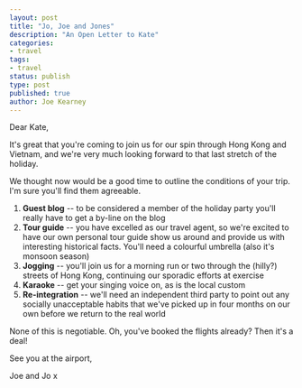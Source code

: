 ```yaml
---
layout: post
title: "Jo, Joe and Jones"
description: "An Open Letter to Kate"
categories:
- travel
tags:
- travel
status: publish
type: post
published: true
author: Joe Kearney
---
```


Dear Kate,

It's great that you're coming to join us for our spin through Hong Kong and Vietnam, and we're very much looking forward to that last stretch of the holiday.

We thought now would be a good time to outline the conditions of your trip. I'm sure you'll find them agreeable.

1. **Guest blog** -- to be considered a member of the holiday party you'll really have to get a by-line on the blog
1. **Tour guide** -- you have excelled as our travel agent, so we're excited to have our own personal tour guide show us around and provide us with interesting historical facts. You'll need a colourful umbrella (also it's monsoon season)
1. **Jogging** -- you'll join us for a morning run or two through the (hilly?) streets of Hong Kong, continuing our sporadic efforts at exercise
1. **Karaoke** -- get your singing voice on, as is the local custom
1. **Re-integration** -- we'll need an independent third party to point out any socially unacceptable habits that we've picked up in four months on our own before we return to the real world

None of this is negotiable. Oh, you've booked the flights already? Then it's a deal!

See you at the airport,

Joe and Jo x
